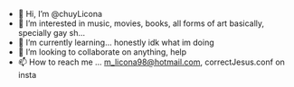 - 👋 Hi, I’m @chuyLicona
- 👀 I’m interested in music, movies, books, all forms of art basically, specially gay sh...
- 🌱 I’m currently learning... honestly idk what im doing
- 💞️ I’m looking to collaborate on anything, help
- 📫 How to reach me ... m_licona98@hotmail.com, correctJesus.conf on insta

<!---
chuyLicona/chuyLicona is a ✨ special ✨ repository because its `README.md` (this file) appears on your GitHub profile.
You can click the Preview link to take a look at your changes.
--->
